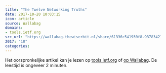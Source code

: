 ```yaml
---
title: "The Twelve Networking Truths"
date: 2017-10-20 10:03:15
icon: article
source: Wallabag
domains:
- tools.ietf.org
src_url: "https://wallabag.thewiserbit.nl/share/61336c541930f8.93783421"
2017: "10"
categories:
---
```

Het oorspronkelijke artikel kan je lezen op [tools.ietf.org](https://tools.ietf.org/rfc/rfc1925.txt) of [op Wallabag](https://wallabag.thewiserbit.nl/share/61336c541930f8.93783421). De leestijd is ongeveer 2 minuten.